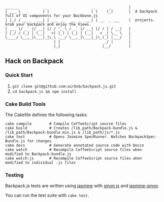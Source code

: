     ______            _                     _      _        |
    | ___ \          | |                   | |    (_)       |  A backpack full of UI components for your Backbone.js
    | |_/ / __ _  ___| | ___ __   __ _  ___| | __  _ ___    |  projects. Grab your backpack and enjoy the Views. 
    | ___ \/ _` |/ __| |/ / '_ \ / _` |/ __| |/ / | / __|   |
    | |_/ / (_| | (__|   <| |_) | (_| | (__|   < _| \__ \   |
    \____/ \__,_|\___|_|\_\ .__/ \__,_|\___|_|\_(_) |___/   |
                          | |                    _/ |       |
                          |_|                   |__/        |




## Hack on Backpack

### Quick Start

1. `git clone git@github.com:airbnb/backpack.js.git`
1. `cd backpack.js && npm install`

### Cake Build Tools

The Cakefile defines the following tasks:

    cake compile        # Compile CoffeeScript source files
    cake build          # Creates /lib_path/Backpack-bundle.js & /lib_path/Backpack-bundle.min.js & /lib_path/js/*.js
    cake test           # Opens Jasmine SpecRunner. Watches BackpackSpec-Bundle.js for changes
    cake docs           # Generate annotated source code with Docco
    cake watch          # Recompile CoffeeScript source files when modified to Backpack-bundle.js
    cake watch:js       # Recompile CoffeeScript source files when modified to individual .js files

### Testing

Backpack.js tests are written using [jasmine](http://pivotal.github.com/jasmine/) with [sinon.js](https://github.com/cjohansen/Sinon.JS) and [jasmine-sinon](https://github.com/froots/jasmine-sinon).

You can run the test suite with `cake test`.